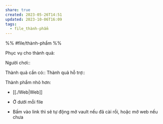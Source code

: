 ```yaml
---
share: true
created: 2023-05-26T14:51
updated: 2023-10-06T16:09
tags:
  - file_thành-phẩm
---
```


%%
#file/thành-phẩm
%%

Phục vụ cho thành quả:

Người chơi:: 

Thành quả cần có::
Thành quả hỗ trợ::

Thành phẩm nhỏ hơn:
- [[./Web|Web]]

- Ở dưới mỗi file
- Bấm vào link thì sẽ tự động mở vault nếu đã cài rồi, hoặc mở web nếu chưa
